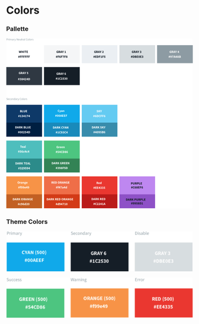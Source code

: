 # Colors

### Pallette

![](<../.gitbook/assets/Screenshot 2021-11-10 at 11.00.36 AM.png>)

### Theme Colors

![](<../.gitbook/assets/Screenshot 2021-11-10 at 11.01.00 AM.png>)

![](<../.gitbook/assets/Screenshot 2021-11-10 at 11.01.13 AM.png>)

